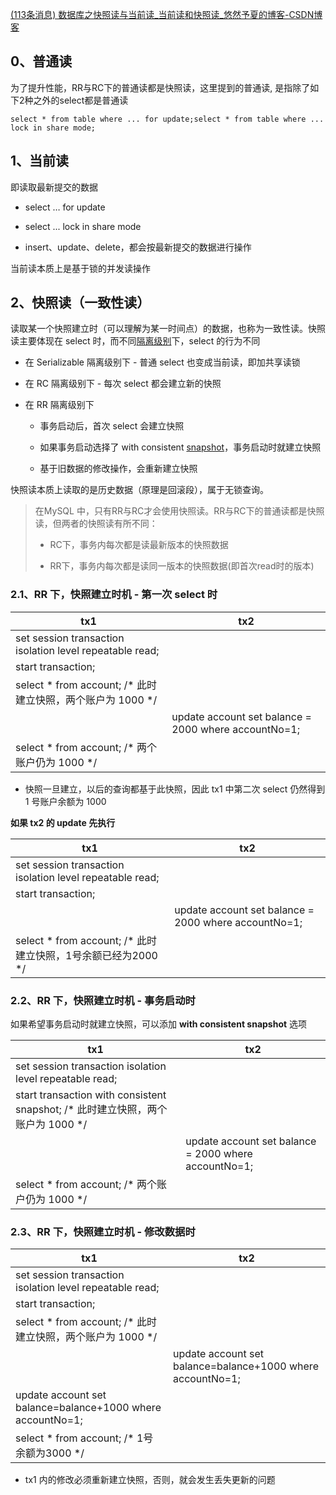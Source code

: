 [(113条消息) 数据库之快照读与当前读\_当前读和快照读\_悠然予夏的博客-CSDN博客](https://blog.csdn.net/weixin_52851967/article/details/125027486)



## 0、普通读

为了提升性能，RR与RC下的普通读都是快照读，这里提到的普通读,  是指除了如下2种之外的select都是普通读

```
select * from table where ... for update;select * from table where ... lock in share mode;
```

## **1、当前读**

即读取最新提交的数据

-   select … for update
    
-   select ... lock in share mode
    
-   insert、update、delete，都会按最新提交的数据进行操作
    

当前读本质上是基于锁的并发读操作

## **2、快照读**（一致性读）

读取某一个快照建立时（可以理解为某一时间点）的数据，也称为一致性读。快照读主要体现在 select 时，而不同[隔离级别](https://so.csdn.net/so/search?q=%E9%9A%94%E7%A6%BB%E7%BA%A7%E5%88%AB&spm=1001.2101.3001.7020)下，select 的行为不同

-   在 Serializable 隔离级别下 - 普通 select 也变成当前读，即加共享读锁
    
-   在 RC 隔离级别下 - 每次 select 都会建立新的快照
    
-   在 RR 隔离级别下
    
    -   事务启动后，首次 select 会建立快照
        
    -   如果事务启动选择了 with consistent [snapshot](https://so.csdn.net/so/search?q=snapshot&spm=1001.2101.3001.7020)，事务启动时就建立快照
        
    -   基于旧数据的修改操作，会重新建立快照
        

快照读本质上读取的是历史数据（原理是回滚段），属于无锁查询。

> 在MySQL 中，只有RR与RC才会使用快照读。RR与RC下的普通读都是快照读，但两者的快照读有所不同：
>
> -   RC下，事务内每次都是读最新版本的快照数据
>
> -   RR下，事务内每次都是读同一版本的快照数据(即首次read时的版本)

### **2.1、RR 下，快照建立时机 - 第一次 select 时**

| **tx1**                                                      | **tx2**                                              |
| ------------------------------------------------------------ | ---------------------------------------------------- |
| set session transaction isolation level repeatable read;     |                                                      |
| start transaction;                                           |                                                      |
| select \* from account; /\* 此时建立快照，两个账户为 1000 \*/ |                                                      |
|                                                              | update account set balance = 2000 where accountNo=1; |
| select \* from account; /\* 两个账户仍为 1000 \*/            |                                                      |

-   快照一旦建立，以后的查询都基于此快照，因此 tx1 中第二次 select 仍然得到 1 号账户余额为 1000
    

**如果 tx2 的 update 先执行**

| **tx1**                                                      | **tx2**                                              |
| ------------------------------------------------------------ | ---------------------------------------------------- |
| set session transaction isolation level repeatable read;     |                                                      |
| start transaction;                                           |                                                      |
|                                                              | update account set balance = 2000 where accountNo=1; |
| select \* from account; /\* 此时建立快照，1号余额已经为2000 \*/ |                                                      |

### **2.2、RR 下，快照建立时机 - 事务启动时**

如果希望事务启动时就建立快照，可以添加 **with consistent snapshot** 选项

| **tx1**                                                      | **tx2**                                              |
| ------------------------------------------------------------ | ---------------------------------------------------- |
| set session transaction isolation level repeatable read;     |                                                      |
| start transaction with consistent snapshot; /\* 此时建立快照，两个账户为 1000 \*/ |                                                      |
|                                                              | update account set balance = 2000 where accountNo=1; |
| select \* from account; /\* 两个账户仍为 1000 \*/            |                                                      |

### **2.3、RR 下，快照建立时机 - 修改数据时**  

| **tx1**                                                      | **tx2**                                                    |
| ------------------------------------------------------------ | ---------------------------------------------------------- |
| set session transaction isolation level repeatable read;     |                                                            |
| start transaction;                                           |                                                            |
| select \* from account; /\* 此时建立快照，两个账户为 1000 \*/ |                                                            |
|                                                              | update account set balance=balance+1000 where accountNo=1; |
| update account set balance=balance+1000 where accountNo=1;   |                                                            |
| select \* from account; /\* 1号余额为3000 \*/                |                                                            |

-   tx1 内的修改必须重新建立快照，否则，就会发生丢失更新的问题